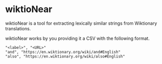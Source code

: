 # wiktioNear
wiktioNear is a tool for extracting lexically similar strings from Wiktionary translations.

wiktioNear works by you providing it a CSV with the following format.

```
"<label>", "<URL>"
"and", "https://en.wiktionary.org/wiki/and#English"
"also", "https://en.wiktionary.org/wiki/also#English"
```